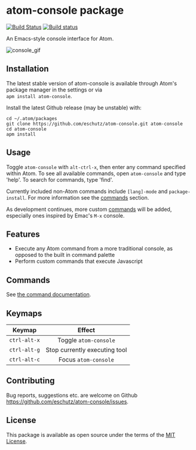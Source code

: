 # atom-console package

[![Build Status](https://travis-ci.org/eschutz/atom-console.svg?branch=master)](https://travis-ci.org/eschutz/atom-console) [![Build status](https://ci.appveyor.com/api/projects/status/6ba8t60j9nvwkhxr/branch/master?svg=true)](https://ci.appveyor.com/project/eschutz/atom-console/branch/master)

An Emacs-style console interface for Atom.

![console_gif](https://cloud.githubusercontent.com/assets/17667220/19153791/74b184d0-8c1f-11e6-9829-8b654ceb99bc.gif)

## Installation

The latest stable version of atom-console is available through Atom's package manager in the settings or via<br>
`apm install atom-console`.

Install the latest Github release (may be unstable) with:

```
cd ~/.atom/packages
git clone https://github.com/eschutz/atom-console.git atom-console
cd atom-console
apm install
```

## Usage

Toggle `atom-console` with `alt-ctrl-x`, then enter any command specified within Atom. To see all available commands, open `atom-console` and type 'help'. To search for commands, type 'find'.

Currently included non-Atom commands include `[lang]-mode` and `package-install`. For more information see the [commands](#commands) section.

As development continues, more custom [commands](#commands) will be added, especially ones inspired by Emac's `M-x` console.

## Features

- Execute any Atom command from a more traditional console, as opposed to the built in command palette
- Perform custom commands that execute Javascript

## Commands

See [the command documentation](./commands.md).

## Keymaps

   Keymap    |            Effect
:----------: | :---------------------------:
`ctrl-alt-x` |     Toggle `atom-console`
`ctrl-alt-g` | Stop currently executing tool
`ctrl-alt-c` |     Focus `atom-console`

## Contributing

Bug reports, suggestions etc. are welcome on Github <https://github.com/eschutz/atom-console/issues>.

## License

This package is available as open source under the terms of the [MIT License](https://opensource.org/licenses/MIT).
